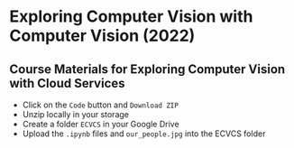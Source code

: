 # Exploring Computer Vision with Computer Vision (2022)

## Course Materials for Exploring Computer Vision with Cloud Services

- Click on the ```Code``` button and ```Download ZIP```
- Unzip locally in your storage
- Create a folder ```ECVCS``` in your Google Drive
- Upload the ```.ipynb``` files and ```our_people.jpg``` into the ECVCS folder
